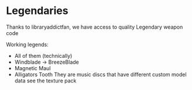 # Legendaries
Thanks to libraryaddictfan, we have access to quality Legendary weapon code

Working legends:
 - All of them (technically)
 - Windblade -> BreezeBlade
 - Magnetic Maul
 - Alligators Tooth
They are music discs that have different custom model data see the texture pack
